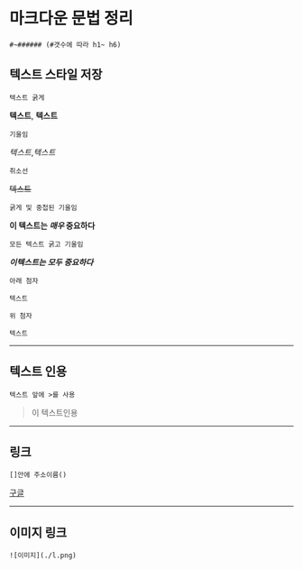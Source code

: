 # 마크다운 문법 정리

```#~###### (#갯수에 따라 h1~ h6)```

## 텍스트 스타일 저장


```텍스트 굵게```

**텍스트**, __텍스트__


```기울임```

*텍스트*,_텍스트_


```취소선```

~~텍스트~~


```굵게 및 중첩된 기울임```

**이 텍스트는 _매우_ 중요하다**


```모든 텍스트 굵고 기울임```

***이텍스트는 모두 중요하다***


```아래 첨자```

<sub>텍스트</sub>


```위 첨자```

<sup>텍스트</sup>

---

## 텍스트 인용

```텍스트 앞에 >를 사용```

>이 텍스트인용

---

## 링크

```[]안에 주소이름()```

[구글](https://www.google.co.kr/?hl=ko)

---

## 이미지 링크

```![이미지](./l.png)```

